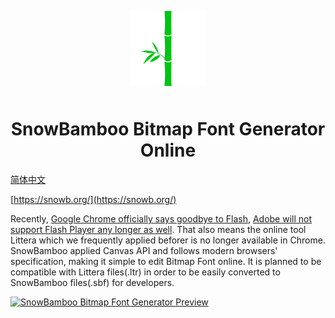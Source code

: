 <p align="center">
    <a href="https://snowb.org/" title="SnowBamboo Bitmap Font Generator Online" target="_blank"><img alt="logo" src="./public/logo192.png?raw=true" width="120" height="120" style="margin-bottom: 10px;"></a>
</p>
<h1 align="center">SnowBamboo Bitmap Font Generator Online</h1>

[简体中文](README_ZH.md)

[https://snowb.org/](https://snowb.org/)

Recently, [Google Chrome officially says goodbye to Flash](https://www.blog.google/products/chrome/saying-goodbye-flash-chrome/), [Adobe will not support Flash Player any longer as well](https://www.adobe.com/products/flashplayer/end-of-life.html). That also means the online tool Littera which we frequently applied beforer is no longer available in Chrome. SnowBamboo applied Canvas API and follows modern browsers' specification, making it simple to edit Bitmap Font online. It is planned to be compatible with Littera files(.ltr) in order to be easily converted to SnowBamboo files(.sbf) for developers.

[![SnowBamboo Bitmap Font Generator Preview](https://user-images.githubusercontent.com/4632034/89119353-85c0f680-d4e0-11ea-88ae-978dfc01d5fc.png)](https://snowb.org/)
